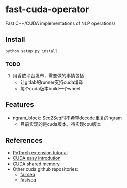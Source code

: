 # fast-cuda-operator

Fast C++/CUDA implementations of NLP operations/

## Install
`python setup.py install`

### TODO
1. 用香侬平台发布，需要做的事情包括
    * 让gitlab的runner支持cuda编译
    * 每个cuda版本build一个wheel

## Features
* ngram_block: Seq2Seq时不希望decode重复的ngram
    * 目前实现的是cuda版本，待实现cpu版本

## References
* [PyTorch extension tutorial](https://pytorch.org/tutorials/advanced/cpp_extension.html)
* [CUDA easy introdution](https://developer.nvidia.com/blog/even-easier-introduction-cuda/)
* [CUDA shared memory](https://developer.nvidia.com/blog/using-shared-memory-cuda-cc/)
* Other cuda github repositories:
    * [fairseq](https://github.com/pytorch/fairseq)
    * [fastseq](https://github.com/microsoft/fastseq)
